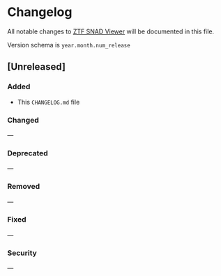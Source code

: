 # Changelog

All notable changes to [ZTF SNAD Viewer](http://ztf.snad.space) will be documented in this file.

Version schema is `year.month.num_release`

## [Unreleased]

### Added

- This `CHANGELOG.md` file

### Changed

—

### Deprecated

—

### Removed

—

### Fixed

—

### Security

—
